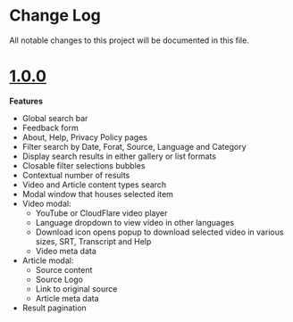 # Change Log

All notable changes to this project will be documented in this file.

# [1.0.0](2018-05-29)

**Features**

* Global search bar
* Feedback form
* About, Help, Privacy Policy pages
* Filter search by Date, Forat, Source, Language and Category
* Display search results in either gallery or list formats
* Closable filter selections bubbles
* Contextual number of results
* Video and Article content types search
* Modal window that houses selected item
* Video modal:
  * YouTube or CloudFlare video player
  * Language dropdown to view video in other languages
  * Download icon opens popup to download selected video in various sizes, SRT, Transcript and Help
  * Video meta data
* Article modal:
  * Source content
  * Source Logo
  * Link to original source
  * Article meta data
* Result pagination
